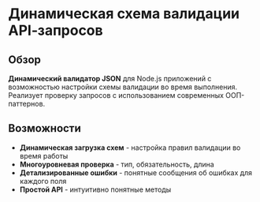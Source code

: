 #  Динамическая схема валидации API‑запросов

## Обзор
**Динамический валидатор JSON** для Node.js приложений с возможностью настройки схемы валидации во время выполнения. Реализует проверку запросов с использованием современных ООП-паттернов.

## Возможности
- **Динамическая загрузка схем** - настройка правил валидации во время работы
- **Многоуровневая проверка** - тип, обязательность, длина
- **Детализированные ошибки** - понятные сообщения об ошибках для каждого поля
- **Простой API** - интуитивно понятные методы
